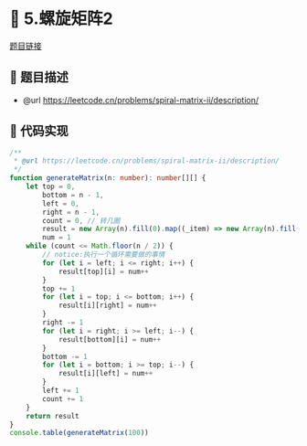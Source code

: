 # 🎨 5.螺旋矩阵2

[题目链接](https://leetcode.cn/problems/spiral-matrix-ii/description/)

## 📎 题目描述
* @url https://leetcode.cn/problems/spiral-matrix-ii/description/

## 📃 代码实现
```typescript
/**
 * @url https://leetcode.cn/problems/spiral-matrix-ii/description/
 */
function generateMatrix(n: number): number[][] {
    let top = 0,
        bottom = n - 1,
        left = 0,
        right = n - 1,
        count = 0, // 转几圈
        result = new Array(n).fill(0).map((_item) => new Array(n).fill(0)),
        num = 1
    while (count <= Math.floor(n / 2)) {
        // notice:执行一个循环需要做的事情
        for (let i = left; i <= right; i++) {
            result[top][i] = num++
        }
        top += 1
        for (let i = top; i <= bottom; i++) {
            result[i][right] = num++
        }
        right -= 1
        for (let i = right; i >= left; i--) {
            result[bottom][i] = num++
        }
        bottom -= 1
        for (let i = bottom; i >= top; i--) {
            result[i][left] = num++
        }
        left += 1
        count += 1
    }
    return result
}
console.table(generateMatrix(100))

```
